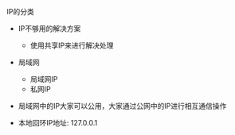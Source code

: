 IP的分类
- IP不够用的解决方案
    - 使用共享IP来进行解决处理
- 局域网
    - 局域网IP
    - 私网IP
- 局域网中的IP大家可以公用，大家通过公网中的IP进行相互通信操作

- 本地回环IP地址: 127.0.0.1